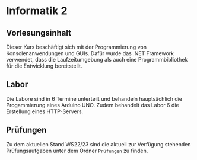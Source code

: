 # Informatik 2 
## Vorlesungsinhalt 
Dieser Kurs beschäftigt sich mit der Programmierung von Konsolenanwendungen und GUIs. Dafür wurde das .NET Framework verwendet, dass die Laufzeitumgebung als auch eine Programmbibliothek für die Entwicklung bereitstellt.  
## Labor 
Die Labore sind in 6 Termine unterteilt und behandeln hauptsächlich die Progammierung eines Arduino UNO. Zudem behandelt das Labor 6 die Erstellung eines HTTP-Servers.   
## Prüfungen 
Zu dem aktuellen Stand WS22/23 sind die aktuell zur Verfügung stehenden Prüfungsaufgaben unter dem Ordner `Prüfungen` zu finden. 